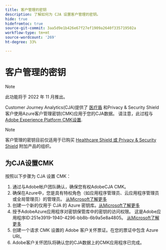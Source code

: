 ```yaml
---
title: 客户管理的密钥
description: 了解如何为 CJA 设置客户管理的密钥。
hide: true
hidefromtoc: true
source-git-commit: 3aa5d9e1b426e67f27ef1909a2640f335719502a
workflow-type: tm+mt
source-wordcount: '269'
ht-degree: 33%

---
```


# 客户管理的密钥

>[!NOTE]
>
>此功能将于 2022 年 11 月推出。

Customer Journey Analytics(CJA)提供了 [医疗盾](https://www.adobe.com/trust/compliance/hipaa-ready.html) 和Privacy &amp; Security Shield客户使用Azure客户管理密钥(CMK)应用于您的CJA数据。  请注意，此过程与 [Adobe Experience Platform CMK设置](https://experienceleague.adobe.com/docs/experience-platform/landing/governance-privacy-security/customer-managed-keys.html).

>[!NOTE]
>
>客户管理的密钥目前仅适用于已购买 [Healthcare Shield 或 Privacy &amp; Security Shield](https://experienceleague.adobe.com/docs/blueprints-learn/architecture/vertical-blueprints/healthcare-vertical.html?lang=zh-Hans%3Flang%3Den) 附加产品的组织。

## 为CJA设置CMK

按照以下步骤为 CJA 设置 CMK：

1. 通过与Adobe帐户团队确认，确保您有权AdobeCJA CMK。
1. 确保在Azure中，您是具有特权角色（如应用程序管理员、云应用程序管理员或全局管理员）的管理员。 [从Microsoft了解更多](https://learn.microsoft.com/en-us/azure/active-directory/roles/permissions-reference)
1. 创建一个新的仅用于 CJA 的 Azure 密钥库。[从Microsoft了解更多](https://learn.microsoft.com/en-us/azure/key-vault/general/)
1. 授予AdobeAzure应用程序对密钥保管库中的密钥的访问权限。 这是Adobe应用程序ID:251e3919-1940-4296-bb8b-6b9a5e8a4805。 [从Microsoft了解更多](https://learn.microsoft.com/en-us/azure/storage/common/customer-managed-keys-configure-cross-tenant-existing-account?toc=%2Fazure%2Fstorage%2Fblobs%2Ftoc.json&amp;tabs=powershell-preview%2Cazure-portal#the-customer-grants-the-service-providers-app-access-to-the-key-in-the-key-vault)
1. 创建一个请求 CMK 设置的 Adobe 客户关怀票证。在您的票证中包含 Azure URI。
1. Adobe客户关怀团队将确认您的CJA数据上的CMK应用程序已完成。
